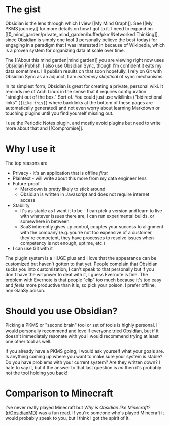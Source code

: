# The gist

Obsidian is the lens through which I view [[My Mind Graph]]. See [[My PKMS journey]] for more details on how I got to it. I need to expand on [[0_mind_garden/private_mind_garden/buffer/pkm/Networked Thinking]], since Obsidian is simply one tool (I personally believe the best today) for engaging in a paradigm that I was interested in because of Wikipedia, which is a proven system for organizing data at scale over time.

The [[About this mind garden|mind garden]] you are viewing right now uses [Obsidian Publish](https://obsidian.md/publish). I also use Obsidian Sync, though I'm confident it eats my data sometimes. I'll publish results on that soon hopefully. I rely on Git with Obsidian Sync as an adjunct, I am *extremely skeptical* of sync mechanisms.

In its simplest form, Obsidian is great for creating a private, personal wiki. It reminds me of Arch Linux in the sense that it requires configuration "straight out of the box." Sort of. You could just use wikilinks ("bidirectional links" `[[Like this]]` where backlinks at the bottom of these pages are automatically generated) and not even worry about learning Markdown or touching plugins until you find yourself missing out.

I use the Periodic Notes plugin, and mostly avoid plugins but need to write more about that and [[Compromise]].

# Why I use it

The top reasons are
* Privacy - it's an application that is offline *first*
* Plaintext - will write about this more from my data engineer lens
* Future-proof
    * Markdown is pretty likely to stick around
    * Obsidian is written in Javascript and does not require internet access
* Stability
    * It's as stable as I want it to be - I can pick a version and learn to live with whatever issues there are, I can run experimental builds, or somewhere in between
    * SaaS inherently gives up control, couples your success to alignment with the company (e.g. you're not too expensive of a customer, they're competent, they have processes to resolve issues when competency is not enough, uptime, etc.)
* I can use Git with it

The plugin system is a HUGE plus and I love that the appearance can be customized but haven't gotten to that yet. People complain that Obsidian sucks you into customization, I can't speak to that personally but if you don't have the willpower to deal with it, I guess Evernote is fine. The problem with Evernote is that people "clip" too much because it's too easy and *feels* more productive than it is, so pick your poison. I prefer offline, non-SaaSy poison.

# Should you use Obsidian?

Picking a PKMS or "second brain" tool or set of tools is highly personal. I would personally recommend and love if everyone tried Obsidian, but if it doesn't immediately resonate with you I would recommend trying at least one other tool as well.

If you already have a PKMS going, I would ask yourself what your goals are. Is anything coming up where you want to make sure your system is stable? Do you have problems with your current system? Are they written down? I hate to say it, but if the answer to that last question is *no* then it's probably not the tool holding you back!

# Comparison to Minecraft

I've never really played Minecraft but *Why is Obsidian like Minecraft?* ([r/ObsidianMD](https://www.reddit.com/r/ObsidianMD/comments/uzs4xk/why_is_obsidian_like_minecraft/)) was a fun read. If you're someone who's played Minecraft it would probably speak to you, but I think I got the spirit of it.

